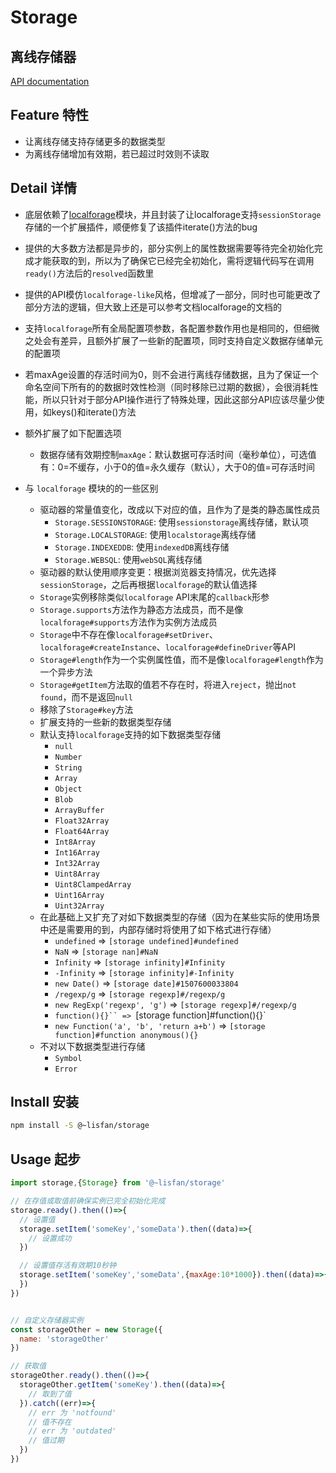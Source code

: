 # Storage

## 离线存储器

[API documentation](https://lisfan.github.io/storage/)

## Feature 特性

- 让离线存储支持存储更多的数据类型
- 为离线存储增加有效期，若已超过时效则不读取

## Detail 详情

- 底层依赖了[localforage](https://localforage.github.io/localForage/#localforage)模块，并且封装了让localforage支持`sessionStorage`存储的一个扩展插件，顺便修复了该插件iterate()方法的bug

- 提供的大多数方法都是异步的，部分实例上的属性数据需要等待完全初始化完成才能获取的到，所以为了确保它已经完全初始化，需将逻辑代码写在调用`ready()`方法后的`resolved`函数里

- 提供的API模仿`localforage-like`风格，但增减了一部分，同时也可能更改了部分方法的逻辑，但大致上还是可以参考文档localforage的文档的

- 支持`localforage`所有全局配置项参数，各配置参数作用也是相同的，但细微之处会有差异，且额外扩展了一些新的配置项，同时支持自定义数据存储单元的配置项

- 若maxAge设置的存活时间为0，则不会进行离线存储数据，且为了保证一个命名空间下所有的的数据时效性检测（同时移除已过期的数据），会很消耗性能，所以只针对于部分API操作进行了特殊处理，因此这部分API应该尽量少使用，如keys()和iterate()方法

- 额外扩展了如下配置选项
  - 数据存储有效期控制`maxAge`：默认数据可存活时间（毫秒单位），可选值有：0=不缓存，小于0的值=永久缓存（默认），大于0的值=可存活时间

- 与 `localforage` 模块的的一些区别
   - 驱动器的常量值变化，改成以下对应的值，且作为了是类的静态属性成员
     - `Storage.SESSIONSTORAGE`: 使用`sessionstorage`离线存储，默认项
     - `Storage.LOCALSTORAGE`: 使用`localstorage`离线存储
     - `Storage.INDEXEDDB`: 使用`indexedDB`离线存储
     - `Storage.WEBSQL`: 使用`webSQL`离线存储
   - 驱动器的默认使用顺序变更：根据浏览器支持情况，优先选择`sessionStorage`，之后再根据`localforage`的默认值选择
   - `Storage`实例移除类似`localforage` API末尾的`callback`形参
   - `Storage.supports`方法作为静态方法成员，而不是像`localforage#supports`方法作为实例方法成员
   - `Storage`中不存在像`localforage#setDriver`、`localforage#createInstance`、`localforage#defineDriver`等API
   - `Storage#length`作为一个实例属性值，而不是像`localforage#length`作为一个异步方法
   - `Storage#getItem`方法取的值若不存在时，将进入`reject`，抛出`not found`，而不是返回`null`
   - 移除了`Storage#key`方法
  - 扩展支持的一些新的数据类型存储
  - 默认支持`localforage`支持的如下数据类型存储
      - `null`
      - `Number`
      - `String`
      - `Array`
      - `Object`
      - `Blob`
      - `ArrayBuffer`
      - `Float32Array`
      - `Float64Array`
      - `Int8Array`
      - `Int16Array`
      - `Int32Array`
      - `Uint8Array`
      - `Uint8ClampedArray`
      - `Uint16Array`
      - `Uint32Array`
  - 在此基础上又扩充了对如下数据类型的存储（因为在某些实际的使用场景中还是需要用的到，内部存储时将使用了如下格式进行存储）
      - `undefined` => `[storage undefined]#undefined`
      - `NaN` => `[storage nan]#NaN`
      - `Infinity` => `[storage infinity]#Infinity`
      - `-Infinity` => `[storage infinity]#-Infinity`
      - `new Date()` => `[storage date]#1507600033804`
      - `/regexp/g` => `[storage regexp]#/regexp/g`
      - `new RegExp('regexp', 'g')` => `[storage regexp]#/regexp/g`
      - `function(){}`` => `[storage function]#function(){}`
      - `new Function('a', 'b', 'return a+b')` => `[storage function]#function anonymous(){}`
  - 不对以下数据类型进行存储
      - `Symbol`
      - `Error`

## Install 安装

```bash
npm install -S @~lisfan/storage
```

## Usage 起步

```js
import storage,{Storage} from '@~lisfan/storage'

// 在存值或取值前确保实例已完全初始化完成
storage.ready().then(()=>{
  // 设置值
  storage.setItem('someKey','someData').then((data)=>{
    // 设置成功
  })

  // 设置值存活有效期10秒钟
  storage.setItem('someKey','someData',{maxAge:10*1000}).then((data)=>{
  })
})


// 自定义存储器实例
const storageOther = new Storage({
  name: 'storageOther'
})

// 获取值
storageOther.ready().then(()=>{
  storageOther.getItem('someKey').then((data)=>{
    // 取到了值
  }).catch((err)=>{
    // err 为 'notfound'
    // 值不存在
    // err 为 'outdated'
    // 值过期
  })
})
```